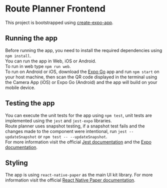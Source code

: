 # Route Planner Frontend
This project is bootstrapped using [create-expo-app](https://docs.expo.dev/workflow/glossary-of-terms/#create-expo-app).

## Running the app
Before running the app, you need to install the required dependencies using `npm install`.  
You can run the app in Web, iOS or Android.  
To run in web type `npm run web`.  
To run on Android or iOS, download the [Expo Go](https://expo.dev/client) app and run `npm start` on your host machine, then scan the QR code displayed in the terminal using the Camera App (iOS) or Expo Go (Android) and the app will build on your mobile device.

## Testing the app

You can execute the unit tests for the app using `npm test`, unit tests are implemented using the `jest` and `jest-expo` libraries.  
Route planner uses snapshot testing, if a snapshot test fails and the changes made to the component were intentional, run `jest --updateSnapshot` or `npm test -- --updateSnapshot`.  
For more information visit the official [Jest documentation](https://jestjs.io/docs/getting-started) and the [Expo documentation](https://docs.expo.dev/guides/testing-with-jest/).

## Styling
The app is using `react-native-paper` as the main UI kit library. For more information visit the official [React Native Paper documentation](https://callstack.github.io/react-native-paper/docs/guides/getting-started).
